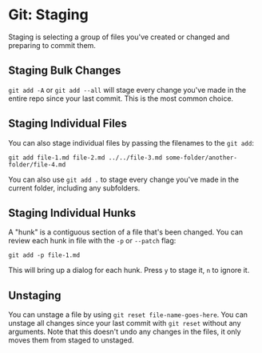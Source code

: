 # Git: Staging

Staging is selecting a group of files you've created or changed and preparing to commit them.

## Staging Bulk Changes

`git add -A` or `git add --all` will stage every change you've made in the entire repo since your last commit. This is the most common choice.

## Staging Individual Files

You can also stage individual files by passing the filenames to the `git add`:

```
git add file-1.md file-2.md ../../file-3.md some-folder/another-folder/file-4.md
```

You can also use `git add .` to stage every change you've made in the current folder, including any subfolders.

## Staging Individual Hunks

A "hunk" is a contiguous section of a file that's been changed. You can review each hunk in file with the `-p` or `--patch` flag:

```
git add -p file-1.md
```

This will bring up a dialog for each hunk. Press `y` to stage it, `n` to ignore it.

## Unstaging

You can unstage a file by using `git reset file-name-goes-here`. You can unstage all changes since your last commit with `git reset` without any arguments. Note that this doesn't undo any changes in the files, it only moves them from staged to unstaged.
